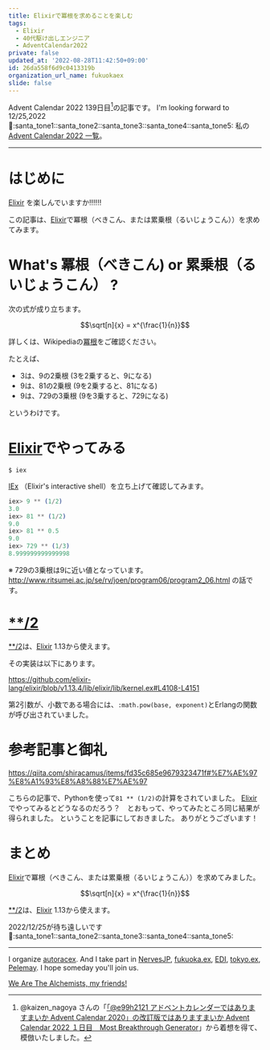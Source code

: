 ```yaml
---
title: Elixirで冪根を求めることを楽しむ
tags:
  - Elixir
  - 40代駆け出しエンジニア
  - AdventCalendar2022
private: false
updated_at: '2022-08-28T11:42:50+09:00'
id: 26da558f6d9c0413319b
organization_url_name: fukuokaex
slide: false
---
```




Advent Calendar 2022 139日目[^1]の記事です。
I'm looking forward to 12/25,2022 :santa::santa_tone1::santa_tone2::santa_tone3::santa_tone4::santa_tone5:
私の[Advent Calendar 2022 一覧](https://docs.google.com/spreadsheets/d/1HQvFjagQLRPjOYAjDVzWp9S4b8dKixxvvaz_TtbZWto/edit#gid=1723448955)。

[^1]: @kaizen_nagoya さんの「[「@e99h2121 アドベントカレンダーではありますまいか Advent Calendar 2020」の改訂版ではありますまいか Advent Calendar 2022 １日目　Most Breakthrough Generator](https://qiita.com/kaizen_nagoya/items/49ebebee3a0377f3b59b)」から着想を得て、模倣いたしました。 

---



# はじめに

[Elixir](https://elixir-lang.org/) を楽しんでいますか:bangbang::bangbang::bangbang:

この記事は、[Elixir](https://elixir-lang.org/)で冪根（べきこん、または累乗根（るいじょうこん））を求めてみます。

# What's 冪根（べきこん) or 累乗根（るいじょうこん） ?

次の式が成り立ちます。

```math
\sqrt[n]{x} = x^{\frac{1}{n}}
```

詳しくは、Wikipediaの[冪根](https://ja.wikipedia.org/wiki/%E5%86%AA%E6%A0%B9)をご確認ください。

たとえば、
- 3は、9の2乗根 (3を2乗すると、9になる)
- 9は、81の2乗根 (9を2乗すると、81になる)
- 9は、729の3乗根 (9を3乗すると、729になる)

というわけです。



# [Elixir](https://elixir-lang.org/)でやってみる

```
$ iex
```

[IEx](https://hexdocs.pm/iex/IEx.html) （Elixir's interactive shell）を立ち上げて確認してみます。

```elixir
iex> 9 ** (1/2)
3.0
iex> 81 ** (1/2)
9.0
iex> 81 ** 0.5  
9.0
iex> 729 ** (1/3)
8.999999999999998
```

※ 729の3乗根は9に近い値となっています。
http://www.ritsumei.ac.jp/se/rv/joen/program06/program2_06.html の話です。


# [**/2](https://hexdocs.pm/elixir/Kernel.html#**/2)

[**/2](https://hexdocs.pm/elixir/Kernel.html#**/2)は、[Elixir](https://elixir-lang.org/) 1.13から使えます。

その実装は以下にあります。

https://github.com/elixir-lang/elixir/blob/v1.13.4/lib/elixir/lib/kernel.ex#L4108-L4151

第2引数が、小数である場合には、`:math.pow(base, exponent)`とErlangの関数が呼び出されていました。

# 参考記事と御礼

https://qiita.com/shiracamus/items/fd35c685e9679323471f#%E7%AE%97%E8%A1%93%E8%A8%88%E7%AE%97

こちらの記事で、Pythonを使って`81 ** (1/2)`の計算をされていました。
[Elixir](https://elixir-lang.org/)でやってみるとどうなるのだろう？　とおもって、やってみたところ同じ結果が得られました。
ということを記事にしておきました。
ありがとうございます！




# まとめ

[Elixir](https://elixir-lang.org/)で冪根（べきこん、または累乗根（るいじょうこん））を求めてみました。

```math
\sqrt[n]{x} = x^{\frac{1}{n}}
```

[**/2](https://hexdocs.pm/elixir/Kernel.html#**/2)は、[Elixir](https://elixir-lang.org/) 1.13から使えます。

2022/12/25が待ち遠しいです :santa::santa_tone1::santa_tone2::santa_tone3::santa_tone4::santa_tone5: 


---



I organize [autoracex](https://autoracex.connpass.com/).
And I take part in [NervesJP](https://nerves-jp.connpass.com/), [fukuoka.ex](https://fukuokaex.connpass.com/), [EDI](https://fukuokaex.connpass.com/), [tokyo.ex](https://beam-lang.connpass.com/), [Pelemay](https://pelemay.connpass.com/).
I hope someday you'll join us.

[We Are The Alchemists, my friends!](https://www.youtube.com/watch?v=04854XqcfCY)




